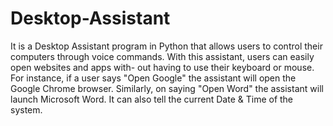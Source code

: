 # Desktop-Assistant
 It is a Desktop Assistant program in Python that allows users to control their computers through voice commands. With this assistant, users can easily open websites and apps with- out having to use their keyboard or mouse. For instance, if a user says "Open Google" the assistant will open the Google Chrome browser. Similarly, on saying "Open Word" the assistant will launch Microsoft Word. It can also tell the current Date & Time of the system.
